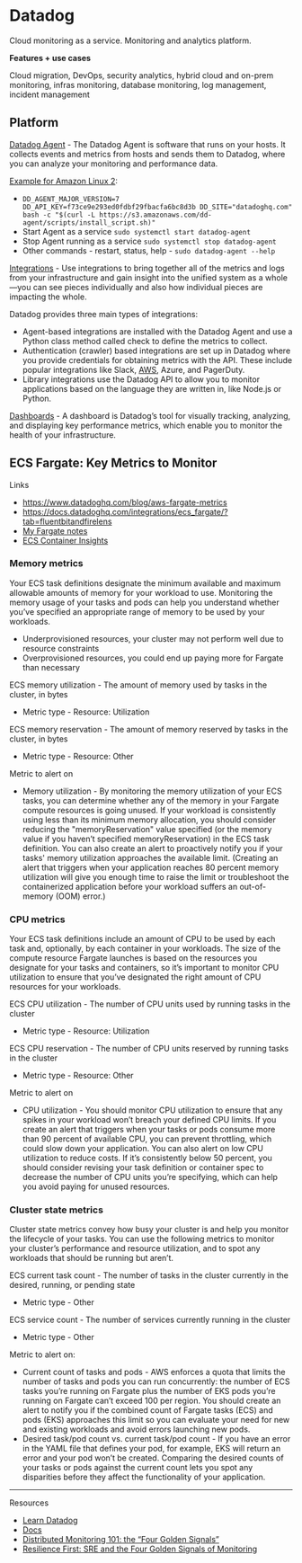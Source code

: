 # Datadog 

Cloud monitoring as a service. Monitoring and analytics platform.

**Features + use cases**

Cloud migration, DevOps, security analytics, hybrid cloud and on-prem monitoring, infras monitoring, database monitoring, log management, incident management

## Platform

[Datadog Agent](https://docs.datadoghq.com/agent) - The Datadog Agent is software that runs on your hosts. It collects events and metrics from hosts and sends them to Datadog, where you can analyze your monitoring and performance data. 

[Example for Amazon Linux 2](https://docs.datadoghq.com/agent/basic_agent_usage/amazonlinux/?tab=agentv6v7):
- `DD_AGENT_MAJOR_VERSION=7 DD_API_KEY=f73ce9e293ed0fdbf29fbacfa6bc8d3b DD_SITE="datadoghq.com" bash -c "$(curl -L https://s3.amazonaws.com/dd-agent/scripts/install_script.sh)"`
- Start Agent as a service	`sudo systemctl start datadog-agent`
- Stop Agent running as a service	`sudo systemctl stop datadog-agent`
- Other commands - restart, status, help - `sudo datadog-agent --help`

[Integrations](https://docs.datadoghq.com/getting_started/integrations/) - Use integrations to bring together all of the metrics and logs from your infrastructure and gain insight into the unified system as a whole—you can see pieces individually and also how individual pieces are impacting the whole.

Datadog provides three main types of integrations:
- Agent-based integrations are installed with the Datadog Agent and use a Python class method called check to define the metrics to collect.
- Authentication (crawler) based integrations are set up in Datadog where you provide credentials for obtaining metrics with the API. These include popular integrations like Slack, [AWS](https://docs.datadoghq.com/integrations/amazon_web_services/?tab=roledelegation#setup), Azure, and PagerDuty.
- Library integrations use the Datadog API to allow you to monitor applications based on the language they are written in, like Node.js or Python.

[Dashboards](https://docs.datadoghq.com/dashboards/) - A dashboard is Datadog’s tool for visually tracking, analyzing, and displaying key performance metrics, which enable you to monitor the health of your infrastructure.


## ECS Fargate: Key Metrics to Monitor

Links 
- https://www.datadoghq.com/blog/aws-fargate-metrics
- https://docs.datadoghq.com/integrations/ecs_fargate/?tab=fluentbitandfirelens
- [My Fargate notes](https://github.com/mguery/aws-projects/blob/main/fargate.md)
- [ECS Container Insights](https://docs.aws.amazon.com/AmazonCloudWatch/latest/monitoring/Container-Insights-metrics-ECS.html)

### Memory metrics

Your ECS task definitions designate the minimum available and maximum allowable amounts of memory for your workload to use. Monitoring the memory usage of your tasks and pods can help you understand whether you’ve specified an appropriate range of memory to be used by your workloads.
- Underprovisioned resources, your cluster may not perform well due to resource constraints
- Overprovisioned resources, you could end up paying more for Fargate than necessary

ECS memory utilization - The amount of memory used by tasks in the cluster, in bytes	
- Metric type - Resource: Utilization

ECS memory reservation - The amount of memory reserved by tasks in the cluster, in bytes	
- Metric type - Resource: Other

Metric to alert on
- Memory utilization - By monitoring the memory utilization of your ECS tasks, you can determine whether any of the memory in your Fargate compute resources is going unused. If your workload is consistently using less than its minimum memory allocation, you should consider reducing the "memoryReservation" value specified (or the memory value if you haven’t specified memoryReservation) in the ECS task definition. You can also create an alert to proactively notify you if your tasks' memory utilization approaches the available limit. (Creating an alert that triggers when your application reaches 80 percent memory utilization will give you enough time to raise the limit or troubleshoot the containerized application before your workload suffers an out-of-memory (OOM) error.)

### CPU metrics

Your ECS task definitions include an amount of CPU to be used by each task and, optionally, by each container in your workloads. The size of the compute resource Fargate launches is based on the resources you designate for your tasks and containers, so it’s important to monitor CPU utilization to ensure that you’ve designated the right amount of CPU resources for your workloads.

ECS CPU utilization	- The number of CPU units used by running tasks in the cluster	
- Metric type - Resource: Utilization

ECS CPU reservation	- The number of CPU units reserved by running tasks in the cluster
- Metric type - Resource: Other

Metric to alert on
- CPU utilization - You should monitor CPU utilization to ensure that any spikes in your workload won’t breach your defined CPU limits. If you create an alert that triggers when your tasks or pods consume more than 90 percent of available CPU, you can prevent throttling, which could slow down your application. You can also alert on low CPU utilization to reduce costs. If it’s consistently below 50 percent, you should consider revising your task definition or container spec to decrease the number of CPU units you’re specifying, which can help you avoid paying for unused resources.

### Cluster state metrics

Cluster state metrics convey how busy your cluster is and help you monitor the lifecycle of your tasks. You can use the following metrics to monitor your cluster’s performance and resource utilization, and to spot any workloads that should be running but aren’t.

ECS current task count - The number of tasks in the cluster currently in the desired, running, or pending state	
- Metric type - Other

ECS service count - The number of services currently running in the cluster
- Metric type - Other

Metric to alert on: 
- Current count of tasks and pods - AWS enforces a quota that limits the number of tasks and pods you can run concurrently: the number of ECS tasks you’re running on Fargate plus the number of EKS pods you’re running on Fargate can’t exceed 100 per region. You should create an alert to notify you if the combined count of Fargate tasks (ECS) and pods (EKS) approaches this limit so you can evaluate your need for new and existing workloads and avoid errors launching new pods.
- Desired task/pod count vs. current task/pod count - If you have an error in the YAML file that defines your pod, for example, EKS will return an error and your pod won’t be created. Comparing the desired counts of your tasks or pods against the current count lets you spot any disparities before they affect the functionality of your application. 


---

Resources
- [Learn Datadog](https://learn.datadoghq.com)
- [Docs](https://docs.datadoghq.com/)
- [Distributed Monitoring 101: the “Four Golden Signals”](https://medium.com/forepaas/distributed-monitoring-101-the-four-golden-signals-305bbbc33d35)
- [Resilience First: SRE and the Four Golden Signals of Monitoring](https://www.splunk.com/en_us/observability/resources/guide-to-sre-and-the-four-golden-signals-of-monitoring.html)




